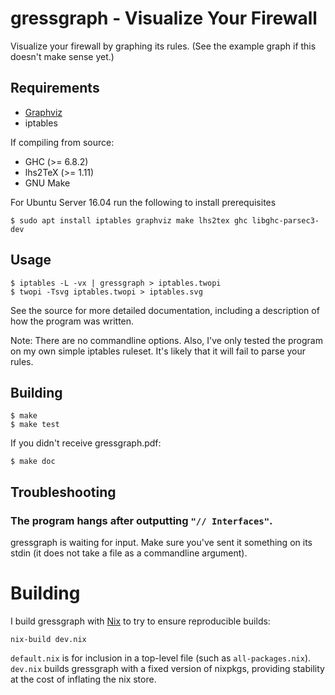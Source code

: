 # gressgraph - Visualize Your Firewall

Visualize your firewall by graphing its rules. (See the example graph if this
doesn't make sense yet.)

## Requirements

* [Graphviz](http://www.graphviz.org/)
* iptables

If compiling from source:

* GHC     (>= 6.8.2)
* lhs2TeX (>= 1.11)
* GNU Make


For Ubuntu Server 16.04 run the following to install prerequisites

```
$ sudo apt install iptables graphviz make lhs2tex ghc libghc-parsec3-dev
```


## Usage

```ShellSession
$ iptables -L -vx | gressgraph > iptables.twopi
$ twopi -Tsvg iptables.twopi > iptables.svg
```

See the source for more detailed documentation, including a description of
how the program was written.

Note: There are no commandline options. Also, I've only tested the program
on my own simple iptables ruleset. It's likely that it will fail to parse your
rules.

## Building

```ShellSession
$ make
$ make test
```

If you didn't receive gressgraph.pdf:

```ShellSession
$ make doc
```

## Troubleshooting

### The program hangs after outputting `"// Interfaces"`.

gressgraph is waiting for input. Make sure you've sent it something on its
stdin (it does not take a file as a commandline argument).

# Building

I build gressgraph with [Nix](http://nixos.org/nix/) to try to ensure reproducible builds:

```
nix-build dev.nix
```

`default.nix` is for inclusion in a top-level file (such as `all-packages.nix`). `dev.nix` builds gressgraph with a fixed version of nixpkgs, providing stability at the cost of inflating the nix store.
